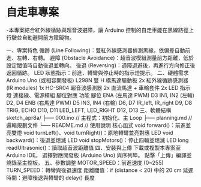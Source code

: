 # 自走車專案
-本專案結合紅外線循跡與超音波避障，讓 Arduino 控制的自走車能在黑線路徑上行駛並自動避開前方障礙物。

一、專案特色
循跡 (Line Following)：雙紅外線感測器偵測黑線，依偏差自動前進、左轉、右轉。
避障 (Obstacle Avoidance)：超音波模組測量前方距離，低於設定閾值時自動後退並轉向。
後退 (Reversing)：遇障退避後，再進行方向修正後返回循跡。
LED 狀態指示：前進、轉彎與停止時的指示燈提示。
二、硬體需求
Arduino Uno (或相容開發板)
L298N 雙 H 橋馬達驅動板
2x 紅外線循跡感測器 (IR modules)
1x HC-SR04 超音波感測器
2x 直流馬達 + 車輪套件
2x LED 指示燈
連接線、電源模組
腳位對應
功能	腳位
ENA (左馬達 PWM)	D3
IN1, IN2 (左輪)	D2, D4
ENB (右馬達 PWM)	D5
IN3, IN4 (右輪)	D6, D7
IR_left, IR_right	D9, D8
TRIG, ECHO	D10, D11
LED_LEFT, LED_RIGHT	D12, D13
三、軟體結構
sketch_apr8a/
├── 000.ino          // 主程式：初始化、主 Loop
├── planning.md      // 邏輯規劃文件
└── README.md        // 使用說明
核心函式
void forward()：前進並亮雙燈
void turnLeft()、void turnRight()：原地轉彎並亮對應 LED
void backward()：後退並熄滅 LED
void stopMotors()：停止四輪並熄滅 LED
long readUltrasonic()：讀取超音波距離值
四、安裝與上傳
下載或複製本專案至 Arduino IDE。
選擇對應開發板 (Arduino Uno) 與序列埠。
點擊「上傳」編譯並燒錄至主控板。
五、參數調整
MOTOR_SPEED：前進速度 (0~255)
TURN_SPEED：轉彎與後退速度
距離閾值：if (distance < 20) 中的 20 cm
延遲時間：避障後退與轉彎的 delay() 長度

